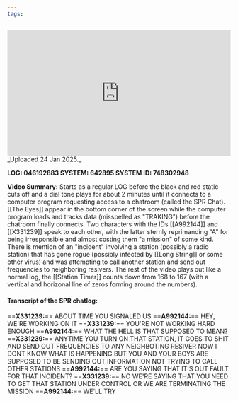 ```yaml
---
tags:
---
```


<iframe 
  src="https://drive.google.com/file/d/1xkiKythUJf-IkU9LUh70PEqWUWo1vmcA/preview" 
  style="width:100%; aspect-ratio:16/9; border:0;"
  allowfullscreen>
</iframe>
_Uploaded 24 Jan 2025._

**LOG: 046192883
SYSTEM: 642895
SYSTEM ID: 748302948**

**Video Summary:** Starts as a regular LOG before the black and red static cuts off and a dial tone plays for about 2 minutes until it connects to a computer program requesting access to a chatroom (called the SPR Chat). [[The Eyes]] appear in the bottom corner of the screen while the computer program loads and tracks data (misspelled as "TRAKING") before the chatroom finally connects. Two characters with the IDs [[A992144]] and [[X331239]] speak to each other, with the latter sternly reprimanding "A" for being irresponsible and almost costing them "a mission" of some kind. There is mention of an "incident" involving a station (possibly a radio station) that has gone rogue (possibly infected by [[Long String]] or some other virus) and was attempting to call another station and send out frequencies to neighboring resivers. The rest of the video plays out like a normal log, the [[Station Timer]] counts down from 168 to 167 (with a vertical and horizonal line of zeros forming around the numbers).
#### Transcript of the SPR chatlog:

==**X331239:**== ABOUT TIME YOU SIGNALED US
==**A992144:**== HEY, WE'RE WORKING ON IT
==**X331239:**== YOU'RE NOT WORKING HARD ENOUGH
==**A992144:**== WHAT THE HELL IS THAT SUPPOSED TO MEAN?
==**X331239:**== ANYTIME YOU TURN ON THAT STATION, IT GOES TO SHIT AND SEND OUT FREQUENCIES TO ANY NEIGHBOTING RESIVER NOW I DONT KNOW WHAT IS HAPPENING BUT YOU AND YOUR BOYS ARE SUPPOSED TO BE SENDING OUT INFORMATION NOT TRYING TO CALL OTHER STATIONS
==**A992144:**== ARE YOU SAYING THAT IT'S OUT FAULT FOR THAT INCIDENT?
==**X331239:**== NO WE'RE SAYING THAT YOU NEED TO GET THAT STATION UNDER CONTROL OR WE ARE TERMINATING THE MISSION
==**A992144:**== WE'LL TRY